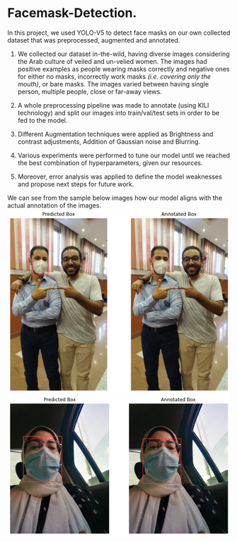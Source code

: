 # Facemask-Detection.
In this project, we used YOLO-V5 to detect face masks on our own collected dataset that was preprocessed, augmented and annotated. 

1. We collected our dataset in-the-wild, having diverse images considering the Arab culture of veiled and un-velied women. The images had positive examples as people wearing masks correctly and negative ones for either no masks, incorrectly work masks *(i.e. covering only the mouth)*, or bare masks. 
The images varied between having single person, multiple people, close or far-away views. 

2. A whole preprocessing pipeline was made to annotate (using KILI technology) and split our images into train/val/test sets in order to be fed to the model. 
3. Different Augmentation techniques were applied as Brightness and contrast adjustments, Addition of Gaussian noise and Blurring. 
4. Various experiments were performed to tune our model until we reached the best combination of hyperparameters, given our resources. 
5. Moreover, error analysis was applied to define the model weaknesses and propose next steps for future work.

We can see from the sample below images how our model aligns with the actual annotation of the images.
![plot](images/test_sample_1.png)
![plot](test_sample_2.png)
